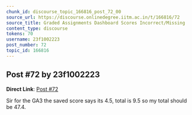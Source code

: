 ```yaml
---
chunk_id: discourse_topic_166816_post_72_00
source_url: https://discourse.onlinedegree.iitm.ac.in/t/166816/72
source_title: Graded Assignments Dashboard Scores Incorrect/Missing
content_type: discourse
tokens: 70
username: 23f1002223
post_number: 72
topic_id: 166816
---
```


## Post #72 by 23f1002223

**Direct Link**: [Post #72](https://discourse.onlinedegree.iitm.ac.in/t/166816/72)

Sir for the GA3 the saved score says its 4.5, total is 9.5 so my total should be 47.4.

